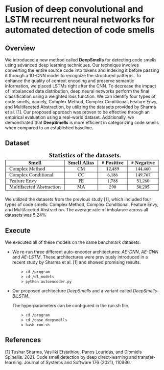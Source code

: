 # **Fusion of deep convolutional and LSTM recurrent neural networks for automated detection of code smells**

## **Overview**
We introduced a new method called **DeepSmells** for detecting code smells using advanced deep learning techniques. Our technique involves converting the entire source code into tokens and indexing it before passing it through a 1D-CNN model to recognize the structured patterns. To enhance the quality of context encoding and preserve semantic information, we placed LSTMs right after the CNN. To decrease the impact of imbalanced data distribution, deep neural networks perform the final classification using a weighted loss function. We can identify four types of code smells, namely, Complex Method, Complex Conditional, Feature Envy, and Multifaceted Abstraction, by utilizing the datasets provided by Sharma et al. [1]. Our proposed approach was proven to be effective through an empirical evaluation using a real-world dataset. Additionally, we demonstrated that **DeepSmells** is more efficient in categorizing code smells when compared to an established baseline.

## **Dataset**
<img src="img/dataset.png" width="750">

We utilized the datasets from the previous study [1], which included four types of code smells: Complex Method, Complex Conditional, Feature Envy, and Multifaceted Abstraction. The average rate of imbalance across all datasets was 5.24%

## **Execute**
We executed all of these models on the same benchmark datasets.

 - We re-run three different auto-encoder architectures: *AE-DNN*, *AE-CNN* and *AE-LSTM*. These architectures were previously introduced in a recent study by Sharma et al. [1] and showed promising results.
    
    ```
        > cd /program
        > cd /dl_models
        > python autoencoder.py
    ```
 - Our proposed architecture *DeepSmells* and a variant called *DeepSmells-BiLSTM*.
    
    The hyperparameters can be configured in the run.sh file.
    ```
        > cd /program
        > cd /ease_deepsmells
        > bash run.sh
    ```

## **References**
[1] Tushar Sharma, Vasiliki Efstathiou, Panos Louridas, and Diomidis Spinellis. 2021. Code smell detection by deep direct-learning and transfer-learning. Journal of Systems and Software 176 (2021), 110936.


